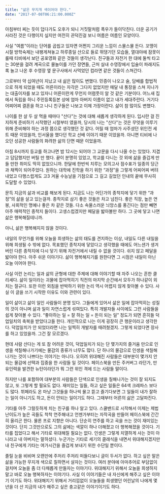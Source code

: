 ```yaml
---
title: "삶은 무지개 색이어야 한다."
date: "2017-07-08T06:21:00.000Z"
---
```


아침부터 찌는 듯이 덥다가도 오후가 되니 거짓말처럼 폭우가 들이닥친다. 더운 공기가 사라진 것은 다행이지 싶지만 여전히 끈덕진걸 보니 여름은 여름인 모양이다.

사실 "여름"이라는 단어를 곱씹고 있자면 어쩐지 그리운 느낌이 스물스물 든다. 꼬맹이 시절 방학숙제는 내팽게쳐놓고 하루종일 산으로 들로 뛰댕기던 모습들, 열대야에 잠못이룰때 티비에서 보던 공포영화 같은 것들이 생각난다. 친구들과 자전거 한 대에 둘씩 타고는 30분을 걸려 계곡으로 물놀이를 가던 장면들, 근처 실내 수영장에서 입술이 파래지도록 놀고 나온 후 수영장 옆 문구사에서 사먹었던 컵라면 같은 것들이 스쳐간다. 

그로부터 약 십여년이 지났고 내 삶은 많이도 변했다. 민증이 나오고 술, 담배를 합법적으로 하게 되었을 때도 어른이라는 자각은 그다지 없었지만 매달 내 통장을 스쳐 지나가는 대출이자를 보고 있자니 어른이란게 무언지 어렴풋이 알 것 같은 기분이다. 어느새 집에서 독립을 하니 주민등록등본 상에 엄마 아버지 이름이 없고 내가 세대주란다. 거기다 어찌어찌 결혼을 하고 나니 친구들은 나보고 이제 가장이란다. 삶이 참 많이도 변했다.

나이를 한 살 두 살 먹을 때마다 "산다"는 것에 대해 새롭게 생각하게 된다. 입시란 걸 진지하게 준비하기 시작했던 시절부터 였을까, 당시의 나는 "산다"는 것은 무엇을 이루기 위해 준비해야 하는 과정 쯤으로 생각했던 것 같다. 어릴 때 엄마가 사주셨던 위인전 세트 때문 이었을까, 인서울을 했다던 학교 선배 이야기 때문 이었을까. 아니면 티비에 나오던 성공한 사람들의 화려한 삶의 단면 때문 이었을까. 

아침 8시까지 등교를 하고나면 밤 12시는 되어야 그 교문을 다시 나올 수는 있었다. 지겹고 답답했지만 버틸 만 했다. 끝이 분명히 있었고, 학교를 다니는 것 외에 삶을 즐겁게 만들 만한 취미도 딱히 없었으니까. 한달에 한번씩 치루는 모의고사 점수표가 일종의 당근과 채찍이 되어주었다. 원하는 대학에 진학을 하기 위한 “과정”을 그렇게 어찌어찌 버텨내었고 다행스럽게도 고3 겨울 수능날을 기점으로 그 길고 길었던 인내의 끝에 무사히 도달할 수 있었다. 

문득 지금의 삶과 비교를 해보게 된다. 지금도 나는 어딘가의 종착지에 닿기 위한 “과정”의 삶을 살고 있는걸까. 종착지로 삼기 좋은 것들은 차고 넘친다. 좋은 직장, 높은 연봉, 사회적인 명예나 좋은 차 같은 것들. 다소 속물스러운 늬앙스를 풍긴다는 점만 빼면 아주 매력적인 종착지 들이다. 고생스럽겠지만 페달을 밟아볼만 하다. 그 곳에 닿고 나면 삶은 행복해질테니까.

아니, 삶은 행복해지지 않을 것이다.

내일의 무언가를 위해 오늘을 희생하는 삶의 태도를 견지하는 이상, 내일도 다른 내일을 위해 희생될 수 밖에 없다. 목표했던 종착지에 닿았다고 생각했을 때에도 어느샌가 생겨버린 다른 종착지에 다시 닿기 위해 자전거에서 내릴 수 없을 것이다. 쉬지 않고 페달을 밟아야 한다. 아주 쉬운 이야기다. 삶이 행복해지기를 원한다면 그 시점은 내일이 아닌 오늘 이어야 한다.

사실 이런 논리는 일과 삶의 균형에 대한 주제에 대해 이야기할 때 자주 나오는 흔한 클리셰다. 삶이 일이라는 괴물에 잡아먹히기 직전의 마지막 순간에서 모두가 하나같이 외치는 절규다. 또한 이런 외침을 반박하기 위한 논리 역시 어렵지 않게 찾아볼 수 있다. 사실 이 글을 쓰기 시작한 이유도 이와 관련이 있다.

일이 삶이고 삶이 일인 사람들이 분명 있다. 그들에게 있어서 삶은 일에 잡아먹히는 성질의 것이 아니며 삶과 일이 자연스럽게 섞여있다. 특히 개발자들 사이에도 그런 사람들을 쉽게 찾아볼 수 있다. “좋아하는 일 = 잘 하는 일 = 돈이 되는 일” 정도가 되면 흔히들 덕업일치의 축복을 받았다고들 한다. 개인적으로 나는 이게 굉장히 큰 행운이라고 생각한다. 덕업일치가 안 되었더라면 나는 일찍히 개발자를 때려쳤겠지. 그렇게 되었다면 장사를 하고 있었을까. 그건 잘 모르겠다.

현데 사람 산다는 게 또 참 어려운 것이, 덕업일치가 되는 단 몇가지의 즐거움 만으로 인생을 색칠해나가기에는 물감의 종류가 너무도 많다. 단 하나의 물감으로 인생을 색칠해나가는 것이 나쁘다는 이야기는 아니다. 오히려 위대해진 사람들은 대부분이 몇가지 안되는 물감에 선택과 집중을 한 사람들 일 것이다. 페이스북을 만든 주커버그 라던가, 만유인력을 발견한 뉴턴이라던가 뭐 그런 위인 격에 드는 사람들 말이다. 

하지만 나를 포함하여 대부분의 사람들은 단색으로 인생을 칠해나가는 것이 잘 되지도 않고, 또 그렇게 할 필요도 없다. 재미있는 일들, 하고 싶은 일들은 64색 크레파스 보다도 많다. 뷔페라도 온 마냥 그것들을 하나씩 물고 뜯고 즐기다보면 그 일들이 내가 잘하는 일이 아니기도 하고, 돈이 안되는 일이기도 하다. 그때부터 어른의 삶은 고달파진다.

기타를 아주 그럴듯하게 치는 친구를 하나 알고 있다. 스쿨밴드로 시작해서 이제는 제법 난이도가 높은 곡들도 착착 연주해내고 언젠가부터는 자작곡을 만들어 페이스북에 간간히 올리곤 한다. 물론 프로 지향은 아니다. 단순히 연주를 하고 곡을 쓰는 것이 재미있는 것이다. 단지 그것만으로도 그의 삶에는 색깔이 하나 더해졌고 더 행복해졌을 것이다. 기타를 집었다고 해서 기타로 위대해질 필요는 없다. 인생은 그렇게 치열하게 사는 것이 아니라고 내 아버지는 말하셨다. 누군가는 기타로 세기의 클래식을 내면서 위대해지겠지만 내 친구에게 기타는 여가시간을 즐겁게 보내기 위한 수단일 뿐이다. 

졸릴 눈을 비비며 오랜만에 주저리 주저리 떠들다보니 글이 두서가 없다. 하고 싶은 말은 삶을 가능한 무지개 색으로 칠하면서 살자는 것이다. 여러 분야에 아마추어로 부담없이 걸치며 오늘을 좀 더 다채롭게 만들자는 이야기다. 위대해지기 위해서 오늘을 희생하지 말고 바로 오늘 행복하자는 이야기다. 사실 이 이야기들은 내 자신에게 해주고 싶은 이야기 이기도 하다. 위대해지기 위해서 거리낌없이 오늘들을 희생했던 어린날의 나에게 몇년을 더 산 지금의 내가 해주고 싶은 충고같은 이야기이기도 하다. 
